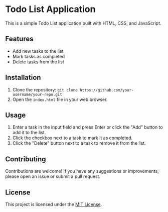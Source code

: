 # Todo List Application

This is a simple Todo List application built with HTML, CSS, and JavaScript.

## Features

- Add new tasks to the list
- Mark tasks as completed
- Delete tasks from the list

## Installation

1. Clone the repository: `git clone https://github.com/your-username/your-repo.git`
2. Open the `index.html` file in your web browser.

## Usage

1. Enter a task in the input field and press Enter or click the "Add" button to add it to the list.
2. Click the checkbox next to a task to mark it as completed.
3. Click the "Delete" button next to a task to remove it from the list.

## Contributing

Contributions are welcome! If you have any suggestions or improvements, please open an issue or submit a pull request.

## License

This project is licensed under the [MIT License](LICENSE).
